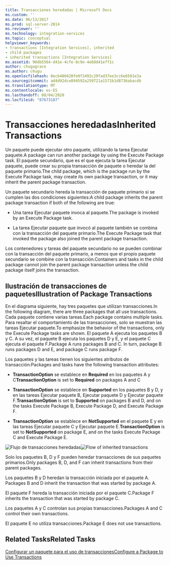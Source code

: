 ```yaml
---
title: Transacciones heredadas | Microsoft Docs
ms.custom: ''
ms.date: 06/13/2017
ms.prod: sql-server-2014
ms.reviewer: ''
ms.technology: integration-services
ms.topic: conceptual
helpviewer_keywords:
- transactions [Integration Services], inherited
- child packages
- inherited transactions [Integration Services]
ms.assetid: 90db5564-d41e-4cfe-8c9e-4e68d41eff1c
author: chugugrace
ms.author: chugu
ms.openlocfilehash: 0ecb480420fe9f2492c29fad37ee3cc6e6501e3a
ms.sourcegitcommit: ad4d92dce894592a259721a1571b1d8736abacdb
ms.translationtype: MT
ms.contentlocale: es-ES
ms.lasthandoff: 08/04/2020
ms.locfileid: "87673187"
---
```

# <a name="inherited-transactions"></a><span data-ttu-id="d1b77-102">Transacciones heredadas</span><span class="sxs-lookup"><span data-stu-id="d1b77-102">Inherited Transactions</span></span>
  <span data-ttu-id="d1b77-103">Un paquete puede ejecutar otro paquete, utilizando la tarea Ejecutar paquete.</span><span class="sxs-lookup"><span data-stu-id="d1b77-103">A package can run another package by using the Execute Package task.</span></span> <span data-ttu-id="d1b77-104">El paquete secundario, que es el que ejecuta la tarea Ejecutar paquete, puede crear su propia transacción de paquete o heredar la del paquete primario.</span><span class="sxs-lookup"><span data-stu-id="d1b77-104">The child package, which is the package run by the Execute Package task, may create its own package transaction, or it may inherit the parent package transaction.</span></span>  
  
 <span data-ttu-id="d1b77-105">Un paquete secundario hereda la transacción de paquete primario si se cumplen las dos condiciones siguientes:</span><span class="sxs-lookup"><span data-stu-id="d1b77-105">A child package inherits the parent package transaction if both of the following are true:</span></span>  
  
-   <span data-ttu-id="d1b77-106">Una tarea Ejecutar paquete invoca al paquete.</span><span class="sxs-lookup"><span data-stu-id="d1b77-106">The package is invoked by an Execute Package task.</span></span>  
  
-   <span data-ttu-id="d1b77-107">La tarea Ejecutar paquete que invocó al paquete también se combina con la transacción del paquete primario.</span><span class="sxs-lookup"><span data-stu-id="d1b77-107">The Execute Package task that invoked the package also joined the parent package transaction.</span></span>  
  
 <span data-ttu-id="d1b77-108">Los contenedores y tareas del paquete secundario no se pueden combinar con la transacción del paquete primario, a menos que el propio paquete secundario se combine con la transacción.</span><span class="sxs-lookup"><span data-stu-id="d1b77-108">Containers and tasks in the child package cannot join the parent package transaction unless the child package itself joins the transaction.</span></span>  
  
## <a name="illustration-of-package-transactions"></a><span data-ttu-id="d1b77-109">Ilustración de transacciones de paquetes</span><span class="sxs-lookup"><span data-stu-id="d1b77-109">Illustration of Package Transactions</span></span>  
 <span data-ttu-id="d1b77-110">En el diagrama siguiente, hay tres paquetes que utilizan transacciones.</span><span class="sxs-lookup"><span data-stu-id="d1b77-110">In the following diagram, there are three packages that all use transactions.</span></span> <span data-ttu-id="d1b77-111">Cada paquete contiene varias tareas.</span><span class="sxs-lookup"><span data-stu-id="d1b77-111">Each package contains multiple tasks.</span></span> <span data-ttu-id="d1b77-112">Para resaltar el comportamiento de las transacciones, solo se muestran las tareas Ejecutar paquete.</span><span class="sxs-lookup"><span data-stu-id="d1b77-112">To emphasize the behavior of the transactions, only the Execute Package tasks are shown.</span></span> <span data-ttu-id="d1b77-113">El paquete A ejecuta los paquetes B y C. A su vez, el paquete B ejecuta los paquetes D y E, y el paquete C ejecuta el paquete F.</span><span class="sxs-lookup"><span data-stu-id="d1b77-113">Package A runs packages B and C. In turn, package B runs packages D and E, and package C runs package F.</span></span>  
  
 <span data-ttu-id="d1b77-114">Los paquetes y las tareas tienen los siguientes atributos de transacción:</span><span class="sxs-lookup"><span data-stu-id="d1b77-114">Packages and tasks have the following transaction attributes:</span></span>  
  
-   <span data-ttu-id="d1b77-115">**TransactionOption** se establece en **Required** en los paquetes A y C</span><span class="sxs-lookup"><span data-stu-id="d1b77-115">**TransactionOption** is set to **Required** on packages A and C</span></span>  
  
-   <span data-ttu-id="d1b77-116">**TransactionOption** se establece en **Supported** en los paquetes B y D, y en las tareas Ejecutar paquete B, Ejecutar paquete D y Ejecutar paquete F.</span><span class="sxs-lookup"><span data-stu-id="d1b77-116">**TransactionOption** is set to **Supported** on packages B and D, and on the tasks Execute Package B, Execute Package D, and Execute Package F.</span></span>  
  
-   <span data-ttu-id="d1b77-117">**TransactionOption** se establece en **NotSupported** en el paquete E y en las tareas Ejecutar paquete C y Ejecutar paquete E.</span><span class="sxs-lookup"><span data-stu-id="d1b77-117">**TransactionOption** is set to **NotSupported** on package E, and on the tasks Execute Package C and Execute Package E.</span></span>  
  
 <span data-ttu-id="d1b77-118">![Flujo de transacciones heredadas](media/mw-dts-executepack.gif "Flujo de transacciones heredadas")</span><span class="sxs-lookup"><span data-stu-id="d1b77-118">![Flow of inherited transactions](media/mw-dts-executepack.gif "Flow of inherited transactions")</span></span>  
  
 <span data-ttu-id="d1b77-119">Solo los paquetes B, D y F pueden heredar transacciones de sus paquetes primarios.</span><span class="sxs-lookup"><span data-stu-id="d1b77-119">Only packages B, D, and F can inherit transactions from their parent packages.</span></span>  
  
 <span data-ttu-id="d1b77-120">Los paquetes B y D heredan la transacción iniciada por el paquete A. </span><span class="sxs-lookup"><span data-stu-id="d1b77-120">Packages B and D inherit the transaction that was started by package A.</span></span>  
  
 <span data-ttu-id="d1b77-121">El paquete F hereda la transacción iniciada por el paquete C.</span><span class="sxs-lookup"><span data-stu-id="d1b77-121">Package F inherits the transaction that was started by package C.</span></span>  
  
 <span data-ttu-id="d1b77-122">Los paquetes A y C controlan sus propias transacciones.</span><span class="sxs-lookup"><span data-stu-id="d1b77-122">Packages A and C control their own transactions.</span></span>  
  
 <span data-ttu-id="d1b77-123">El paquete E no utiliza transacciones.</span><span class="sxs-lookup"><span data-stu-id="d1b77-123">Package E does not use transactions.</span></span>  
  
## <a name="related-tasks"></a><span data-ttu-id="d1b77-124">Related Tasks</span><span class="sxs-lookup"><span data-stu-id="d1b77-124">Related Tasks</span></span>  
 [<span data-ttu-id="d1b77-125">Configurar un paquete para el uso de transacciones</span><span class="sxs-lookup"><span data-stu-id="d1b77-125">Configure a Package to Use Transactions</span></span>](../relational-databases/native-client-ole-db-transactions/transactions.md)  
  
  
